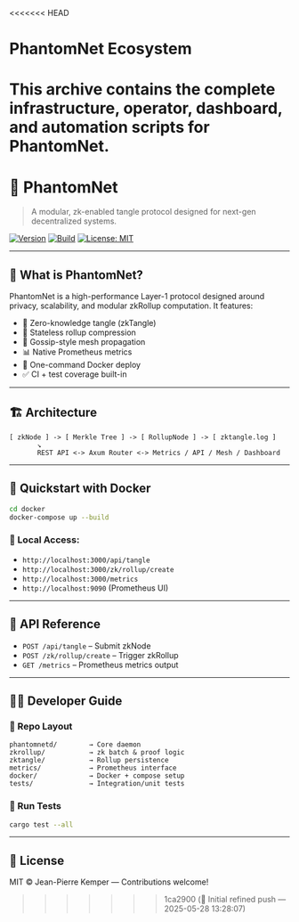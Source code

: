 <<<<<<< HEAD
# PhantomNet Ecosystem

This archive contains the complete infrastructure, operator, dashboard, and automation scripts for PhantomNet.
=======
# 🚀 PhantomNet

> A modular, zk-enabled tangle protocol designed for next-gen decentralized systems.

[![Version](https://img.shields.io/badge/version-1.9.0-blue.svg)](https://github.com/losa201/phantomnet-ecosystem)
[![Build](https://github.com/losa201/phantomnet-ecosystem/actions/workflows/ci.yml/badge.svg)](https://github.com/losa201/phantomnet-ecosystem/actions)
[![License: MIT](https://img.shields.io/badge/License-MIT-yellow.svg)](LICENSE)

---

## 🧠 What is PhantomNet?

PhantomNet is a high-performance Layer-1 protocol designed around privacy, scalability, and modular zkRollup computation. It features:

- 🧩 Zero-knowledge tangle (zkTangle)
- 🧱 Stateless rollup compression
- 📡 Gossip-style mesh propagation
- 📊 Native Prometheus metrics
- 🐳 One-command Docker deploy
- ✅ CI + test coverage built-in

---

## 🏗 Architecture

```
[ zkNode ] -> [ Merkle Tree ] -> [ RollupNode ] -> [ zktangle.log ]
       ↘
       REST API <-> Axum Router <-> Metrics / API / Mesh / Dashboard
```

---

## 🧪 Quickstart with Docker

```bash
cd docker
docker-compose up --build
```

### 📍 Local Access:

- `http://localhost:3000/api/tangle`
- `http://localhost:3000/zk/rollup/create`
- `http://localhost:3000/metrics`
- `http://localhost:9090` (Prometheus UI)

---

## 🧬 API Reference

- `POST /api/tangle` – Submit zkNode
- `POST /zk/rollup/create` – Trigger zkRollup
- `GET /metrics` – Prometheus metrics output

---

## 👩‍💻 Developer Guide

### 📂 Repo Layout
```
phantomnetd/        → Core daemon
zkrollup/           → zk batch & proof logic
zktangle/           → Rollup persistence
metrics/            → Prometheus interface
docker/             → Docker + compose setup
tests/              → Integration/unit tests
```

### 🧪 Run Tests
```bash
cargo test --all
```

---

## 📜 License

MIT © Jean-Pierre Kemper — Contributions welcome!
>>>>>>> 1ca2900 (🧠 Initial refined push — 2025-05-28 13:28:07)
